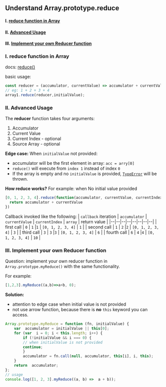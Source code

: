 ## Understand Array.prototype.reduce

#### I. [reduce function in Array](#p1)  

#### II. [Advanced Usage ](#p2)  

#### III. [Implement your own Reducer function](#p3)

<div id="p1" />

### I. reduce function in Array
docs: [reduce()](https://developer.mozilla.org/en-US/docs/Web/JavaScript/Reference/Global_Objects/Array/Reduce)

basic usage:
```js
const reducer = (accumulator, currentValue) => accumulator + currentValue;
// eg: 1 + 2 + 3 + 4
array1.reduce(reducer,initialValue);
```

<div id="p2" />

### II. Advanced Usage

The  **reducer**  function takes four arguments:

1.  Accumulator
2.  Current Value
3.  Current Index - optional
4.  Source Array - optional

**Edge case:**
When `initialValue` not provided:
- accumulator will be the first element in array: `acc = arry[0]`
- `reduce()` will execute from `index 1` instead of index `0`
- If the array is empty and no `initialValue` is provided, [`TypeError`](https://developer.mozilla.org/en-US/docs/Web/JavaScript/Reference/Global_Objects/TypeError) will be thrown.

**How reduce works?**
For example: when No initial value provided
```js
[0, 1, 2, 3, 4].reduce(function(accumulator, currentValue, currentIndex, array) {
  return accumulator + currentValue
})
```

Callback invoked like the following:
| `callback`  iteration | `accumulator` | `currentValue` | `currentIndex` | `array` | return value |
|--|--|--|--|--|--|--|--|
| first call | `0` | `1` |`1` | `[0, 1, 2, 3, 4]` | `1` |
| second call | `1` | `2` |`2` | `[0, 1, 2, 3, 4]` | `3` |
| third call | `3` | `3` |`3` | `[0, 1, 2, 3, 4]` | `6` |
| fourth call | `6` | `4` |`4` | `[0, 1, 2, 3, 4]` | `10` |

<div id="p3" />

### III. Implement your own Reducer function

Question: implement your own reducer function in `Array.prototype.myReduce()` with the same functionality.

For example:
```js
[1,2,3].myReduce((a,b)=>a+b, 0);
```

**Solution:**
- attention to edge case when initial value is not provided
- not use arrow function, because there is **no** `this` keyword you can access.

```js
Array.prototype.myReduce = function (fn, initialValue) {
	var  accumulator = initialValue || this[0];
	for (var  i = 0; i < this.length; i++) {
		if (!initialValue && i === 0) {
		// when initialValue is not provided
		continue;
		}
		accumulator = fn.call(null, accumulator, this[i], i, this);
	}
	return  accumulator;
};
// usage
console.log([1, 2, 3].myReduce((a, b) =>  a + b));
```








